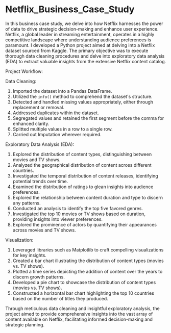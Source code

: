 # Netflix_Business_Case_Study
In this business case study, we delve into how Netflix harnesses the power of data to drive strategic decision-making and enhance user experience. Netflix, a global leader in streaming entertainment, operates in a highly competitive landscape where understanding audience preferences is paramount.
I developed a Python project aimed at delving into a Netflix dataset sourced from Kaggle. The primary objective was to execute thorough data cleaning procedures and delve into exploratory data analysis (EDA) to extract valuable insights from the extensive Netflix content catalog.

Project Workflow:

Data Cleaning:
1. Imported the dataset into a Pandas DataFrame.
2. Utilized the `info()` method to comprehend the dataset's structure.
3. Detected and handled missing values appropriately, either through replacement or removal.
4. Addressed duplicates within the dataset.
5. Segregated values and retained the first segment before the comma for enhanced clarity.
6. Splitted multiple values in a row to a single row.
7. Carried out Imputation wherever required.

Exploratory Data Analysis (EDA):
1. Explored the distribution of content types, distinguishing between movies and TV shows.
2. Analyzed the geographical distribution of content across different countries.
3. Investigated the temporal distribution of content releases, identifying potential trends over time.
4. Examined the distribution of ratings to glean insights into audience preferences.
5. Explored the relationship between content duration and type to discern any patterns.
6. Conducted an analysis to identify the top five favored genres.
7. Investigated the top 10 movies or TV shows based on duration, providing insights into viewer preferences.
8. Explored the prominence of actors by quantifying their appearances across movies and TV shows.

Visualization:
1. Leveraged libraries such as Matplotlib to craft compelling visualizations for key insights.
2. Created a bar chart illustrating the distribution of content types (movies vs. TV shows).
3. Plotted a time series depicting the addition of content over the years to discern growth patterns.
4. Developed a pie chart to showcase the distribution of content types (movies vs. TV shows).
5. Constructed a horizontal bar chart highlighting the top 10 countries based on the number of titles they produced.

Through meticulous data cleaning and insightful exploratory analysis, the project aimed to provide comprehensive insights into the vast array of content available on Netflix, facilitating informed decision-making and strategic planning.

